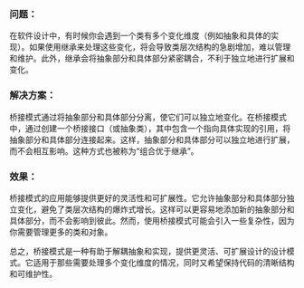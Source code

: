 ### 问题：

在软件设计中，有时候你会遇到一个类有多个变化维度（例如抽象和具体的实现）。如果使用继承来处理这些变化，将会导致类层次结构的急剧增加，难以管理和维护。此外，继承会将抽象部分和具体部分紧密耦合，不利于独立地进行扩展和变化。

### 解决方案：

桥接模式通过将抽象部分和具体部分分离，使它们可以独立地变化。在桥接模式中，通过创建一个桥接接口（或抽象类），其中包含一个指向具体实现的引用，将抽象部分和具体部分连接起来。这样，抽象部分和具体部分可以独立地进行扩展，而不会相互影响。这种方式也被称为“组合优于继承”。

### 效果：

桥接模式的应用能够提供更好的灵活性和可扩展性。它允许抽象部分和具体部分独立变化，避免了类层次结构的爆炸式增长。这样可以更容易地添加新的抽象部分和具体部分，而不会影响到彼此。然而，使用桥接模式可能会引入一些复杂性，因为你需要管理更多的类和对象。

总之，桥接模式是一种有助于解耦抽象和实现，提供更灵活、可扩展设计的设计模式。它适用于那些需要处理多个变化维度的情况，同时又希望保持代码的清晰结构和可维护性。